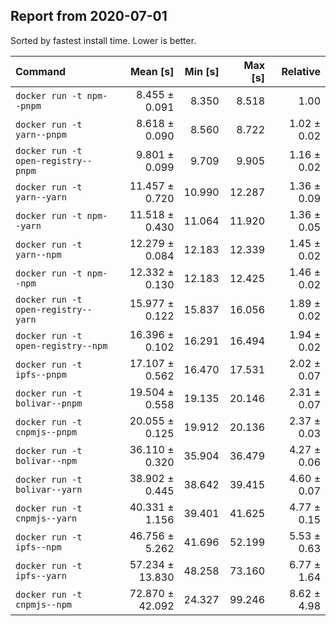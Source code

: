 ## Report from 2020-07-01

Sorted by fastest install time. Lower is better.


| Command | Mean [s] | Min [s] | Max [s] | Relative |
|:---|---:|---:|---:|---:|
| `docker run -t npm--pnpm` | 8.455 ± 0.091 | 8.350 | 8.518 | 1.00 |
| `docker run -t yarn--pnpm` | 8.618 ± 0.090 | 8.560 | 8.722 | 1.02 ± 0.02 |
| `docker run -t open-registry--pnpm` | 9.801 ± 0.099 | 9.709 | 9.905 | 1.16 ± 0.02 |
| `docker run -t yarn--yarn` | 11.457 ± 0.720 | 10.990 | 12.287 | 1.36 ± 0.09 |
| `docker run -t npm--yarn` | 11.518 ± 0.430 | 11.064 | 11.920 | 1.36 ± 0.05 |
| `docker run -t yarn--npm` | 12.279 ± 0.084 | 12.183 | 12.339 | 1.45 ± 0.02 |
| `docker run -t npm--npm` | 12.332 ± 0.130 | 12.183 | 12.425 | 1.46 ± 0.02 |
| `docker run -t open-registry--yarn` | 15.977 ± 0.122 | 15.837 | 16.056 | 1.89 ± 0.02 |
| `docker run -t open-registry--npm` | 16.396 ± 0.102 | 16.291 | 16.494 | 1.94 ± 0.02 |
| `docker run -t ipfs--pnpm` | 17.107 ± 0.562 | 16.470 | 17.531 | 2.02 ± 0.07 |
| `docker run -t bolivar--pnpm` | 19.504 ± 0.558 | 19.135 | 20.146 | 2.31 ± 0.07 |
| `docker run -t cnpmjs--pnpm` | 20.055 ± 0.125 | 19.912 | 20.136 | 2.37 ± 0.03 |
| `docker run -t bolivar--npm` | 36.110 ± 0.320 | 35.904 | 36.479 | 4.27 ± 0.06 |
| `docker run -t bolivar--yarn` | 38.902 ± 0.445 | 38.642 | 39.415 | 4.60 ± 0.07 |
| `docker run -t cnpmjs--yarn` | 40.331 ± 1.156 | 39.401 | 41.625 | 4.77 ± 0.15 |
| `docker run -t ipfs--npm` | 46.756 ± 5.262 | 41.696 | 52.199 | 5.53 ± 0.63 |
| `docker run -t ipfs--yarn` | 57.234 ± 13.830 | 48.258 | 73.160 | 6.77 ± 1.64 |
| `docker run -t cnpmjs--npm` | 72.870 ± 42.092 | 24.327 | 99.246 | 8.62 ± 4.98 |
